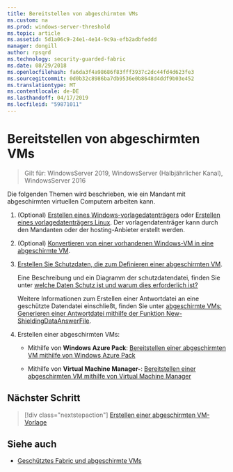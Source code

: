 ```yaml
---
title: Bereitstellen von abgeschirmten VMs
ms.custom: na
ms.prod: windows-server-threshold
ms.topic: article
ms.assetid: 5d1a06c9-24e1-4e14-9c9a-efb2adbfeddd
manager: dongill
author: rpsqrd
ms.technology: security-guarded-fabric
ms.date: 08/29/2018
ms.openlocfilehash: fa6da3f4a98686f83fff3937c2dc44fd4d623fe3
ms.sourcegitcommit: 0d0b32c8986ba7db9536e0b8648d4ddf9b03e452
ms.translationtype: MT
ms.contentlocale: de-DE
ms.lasthandoff: 04/17/2019
ms.locfileid: "59871011"
---
```

# <a name="deploy-shielded-vms"></a>Bereitstellen von abgeschirmten VMs


>Gilt für: WindowsServer 2019, WindowsServer (Halbjährlicher Kanal), WindowsServer 2016

Die folgenden Themen wird beschrieben, wie ein Mandant mit abgeschirmten virtuellen Computern arbeiten kann.

1. (Optional) [Erstellen eines Windows-vorlagedatenträgers](guarded-fabric-create-a-shielded-vm-template.md) oder [Erstellen eines vorlagedatenträgers Linux](guarded-fabric-create-a-linux-shielded-vm-template.md). Der vorlagendatenträger kann durch den Mandanten oder der hosting-Anbieter erstellt werden. 

2. (Optional) [Konvertieren von einer vorhandenen Windows-VM in eine abgeschirmte VM](guarded-fabric-vm-shielding-helper-vhd.md). 

3. [Erstellen Sie Schutzdaten, die zum Definieren einer abgeschirmten VM](guarded-fabric-tenant-creates-shielding-data.md).

    Eine Beschreibung und ein Diagramm der schutzdatendatei, finden Sie unter [welche Daten Schutz ist und warum dies erforderlich ist?](guarded-fabric-and-shielded-vms.md#what-is-shielding-data-and-why-is-it-necessary)
    
    Weitere Informationen zum Erstellen einer Antwortdatei an eine geschützte Datendatei einschließt, finden Sie unter [abgeschirmte VMs: Generieren einer Antwortdatei mithilfe der Funktion New-ShieldingDataAnswerFile](guarded-fabric-sample-unattend-xml-file.md).

4. Erstellen einer abgeschirmten VMs:
 
    - Mithilfe von **Windows Azure Pack**: [Bereitstellen einer abgeschirmten VM mithilfe von Windows Azure Pack](guarded-fabric-shielded-vm-windows-azure-pack.md)

    - Mithilfe von **Virtual Machine Manager-**: [Bereitstellen einer abgeschirmten VM mithilfe von Virtual Machine Manager](guarded-fabric-tenant-deploys-shielded-vm-using-vmm.md)

## <a name="next-step"></a>Nächster Schritt

>[!div class="nextstepaction"]
[Erstellen einer abgeschirmten VM-Vorlage](guarded-fabric-create-a-shielded-vm-template.md)

## <a name="see-also"></a>Siehe auch

- [Geschütztes Fabric und abgeschirmte VMs](guarded-fabric-and-shielded-vms-top-node.md)

